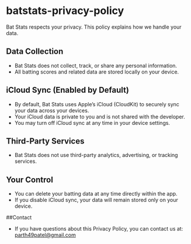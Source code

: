 # batstats-privacy-policy

Bat Stats respects your privacy. This policy explains how we handle your data.  

## Data Collection
- Bat Stats does not collect, track, or share any personal information.
- All batting scores and related data are stored locally on your device.

## iCloud Sync (Enabled by Default)
- By default, Bat Stats uses Apple’s iCloud (CloudKit) to securely sync your data across your devices.
- Your iCloud data is private to you and is not shared with the developer.
- You may turn off iCloud sync at any time in your device settings.  

## Third-Party Services
- Bat Stats does not use third-party analytics, advertising, or tracking services.  

## Your Control
- You can delete your batting data at any time directly within the app.
- If you disable iCloud sync, your data will remain stored only on your device.  

##Contact
- If you have questions about this Privacy Policy, you can contact us at: parth49patel@gmail.com
